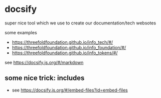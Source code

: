 
# docsify

super nice tool which we use to create our documentation/tech websotes

some examples

- https://threefoldfoundation.github.io/info_tech/#/
- https://threefoldfoundation.github.io/info_foundation/#/
- https://threefoldfoundation.github.io/info_tokens/#/

see https://docsify.js.org/#/markdown

## some nice trick: includes

- see https://docsify.js.org/#/embed-files?id=embed-files

